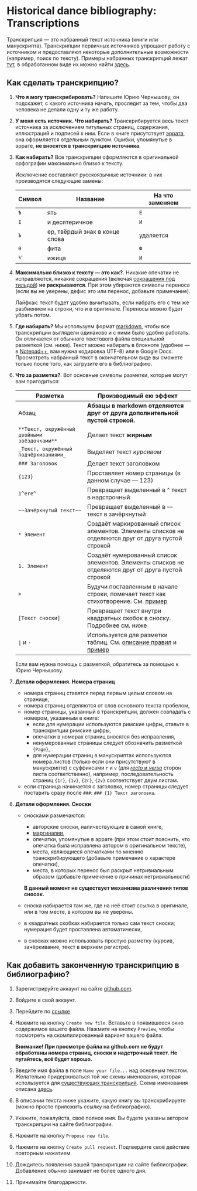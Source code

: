 ﻿# Historical dance bibliography: Transcriptions

Транскрипция — это набранный текст источника (книги или манускрипта). Транскрипции первичных источников упрощают работу с источником и предоставляют некоторые дополнительные возможности (например, поиск по тексту). Примеры набранных транскрипций лежат [тут](https://github.com/hda-technical/dancebooks/tree/master/transcriptions), в обработанном виде их можно найти [здесь](https://bib.hda.org.ru/advanced-search?transcription=true). 

## Как сделать транскрипцию?

1. **Что я могу транскрибировать?** Напишите Юрию Чернышову, он подскажет, с какого источника начать, проследит за тем, чтобы два человека не делали одну и ту же работу.
2. **У меня есть источник. Что набирать?** Транскрибируется весь текст источника за исключением титульных страниц, содержания, иллюстраций и подписей к ним. Если в книге присутствует [эррата](https://en.wikipedia.org/wiki/Erratum), она оформляется отдельным пунктом. Ошибки, упомянутые в эррате, **не вносятся в транскрипцию источника**.
3. 
	**Как набирать?** Все транскрипции оформляются в оригинальной орфографии максимально близко к тексту.
	
	Исключение составляют русскоязычные источники: в них производятся следующие замены:
	
	| Символ | Название | На что заменяем |
	| ------ | -------- | --------------- |
	| `Ѣ` | ять | `Е` |
	| `І` | и десятеричное | `И` |
	| `Ъ` | ер, твёрдый знак в конце слова | удаляется |
	| `Ѳ` | фита | `Ф` |
	| `Ѵ` | ижица | `И` |

4. 
	**Максимально близко к тексту — это как?**. Никакие опечатки не исправляются, никакие сокращения (включая [сокращения под тильдой](https://en.wikipedia.org/wiki/Tilde#Abbreviation)) **не раскрываются**. При этом убираются символы переноса (если вы не уверены, дефис это или перенос, добавьте примечание).
	
	Лайфхак: текст будет удобно вычитывать, если набрать его с тем же разбиением на строки, что и в оригинале. Переносы можно будет убрать потом.

5. **Где набирать?** Мы используем формат [markdown](http://daringfireball.net/projects/markdown/syntax), чтобы все транскрипции выглядели одинаково и с ними было удобно работать. Он отличается от обычного текстового файла специальной разметкой (см. ниже). Текст можно набирать в блокноте (удобнее — в [Notepad++](https://notepad-plus-plus.org/), вам нужна кодировка UTF-8) или в Google Docs. Просмотреть набранный текст в окончательном виде вы сможете только после того, как загрузите его в библиографию.
6. 
	**Что за разметка?**. Вот основные символы разметки, которые могут вам пригодиться:

	| Разметка | Производимый ею эффект |
	| -------- | ---------------------- |
	| Абзац | **Абзацы в markdown отделяются друг от друга дополнительной пустой строкой.** |
	| `**Текст, окружённый двойными звёздочками**` | Делает текст **жирным** |
	| `_Текст, окружённый подчёркиваниями_` | Выделяет текст _курсивом_ |
	| `### Заголовок` | Делает текст заголовком |
	| `{123}` | Проставляет номер страницы (в данном случае — 123) |
	| `1^ere^` | Превращает выделенный в `^` текст в надстрочный |
	| `~~Зачёркнутый текст~~` | Превращает выделенный в `~~` текст в зачёркнутый |
	| `* Элемент` | Создаёт маркированный список элементов. Элементы списков не отделяются друг от друга пустой строкой |
	| `1. Элемент` | Создаёт нумерованный список элементов. Элементы списков не отделяются друг от друга пустой строкой |
	| `>` | Будучи поставленным в начале строки, помечает текст как стихотворение. См. [пример](https://raw.githubusercontent.com/hda-technical/dancebooks/master/transcriptions/%5B1824%2C%20en%5D%20Thomas%20Wilson%20-%20The%20Danciad.md) |
	| `[Текст сноски]` | Превращает текст внутри квадратных скобок в сноску. Подробнее см. ниже |
	| `\|` и `-` | Используется для разметки таблиц. См. [описание правил](http://pythonhosted.org/Markdown/extensions/tables.html) и [пример](https%3A%2F%2Fraw.githubusercontent.com%2Fhda-technical%2Fdancebooks%2Fmaster%2Ftranscriptions%2F%5B1839,%20ru%5D%20%D0%90.%20%D0%9C%D0%B0%D0%BA%D1%81%D0%B8%D0%BD%20-%20%D0%98%D0%B7%D1%83%D1%87%D0%B5%D0%BD%D0%B8%D0%B5%20%D0%B1%D0%B0%D0%BB%D1%8C%D0%BD%D1%8B%D1%85%20%D1%82%D0%B0%D0%BD%D1%86%D0%B5%D0%B2.md) |

	Если вам нужна помощь с разметкой, обратитесь за помощью к Юрию Чернышову.

7. 
	**Детали оформления. Номера страниц**

	* номера страниц ставятся перед первым целым словом на странице,
	* номера страниц отделяются от слов основного текста пробелом,
	* номер страницы, указанный в транскрипции, должен совпадать с номером, указанным в книге:
		* если для нумерации используются римские цифры, ставьте в транскрипции римские цифры,
		* опечатки в номерах страниц вносятся без исправления,
		* ненумерованные страницы следует обозначить разметкой `{Page}`,
		* для нумерации страниц в манускриптах используются номера листов (только если они присутствуют в манускрипте) с суффиксами `r` и `v` (для [_recto_ и _verso_](https://en.wikipedia.org/wiki/Recto_and_verso) сторон листа соответственно), например, последовательность страниц `{1r}`, `{1v}`, `{2r}`, `{2v}` соответствует двум листам.
	* если страница начинается с заголовка, номер страницы следует поставить сразу после `###`: `### {1} Текст заголовка`.

8.
	**Детали оформления. Сноски**

	* сносками размечаются: 
		* авторские сноски, наличествующие в самой книге,
		* [маргиналии](https://en.wikipedia.org/wiki/Marginalia),
		* опечатки, упомянутые в эррате (при этом стоит пояснить, что опечатка была исправлена автором в оригинальном тексте),
		* места, являющиеся опечатками по мнению транскрибирующего (добавьте примечание о характере опечатки),
		* места, в которых перенос был раскрыт нетривиальным образом (добавьте примечение о причинах нетривиальности)

		**В данный момент не существует механизма различения типов сносок.**

	* сноска набирается там же, где на неё стоит ссылка в оригинале, или в том месте, в котором вы не уверены.
	* в квадратных скобках набирается только сам текст сноски; нумерация будет проставлена автоматически,
	* в сносках можно использовать простую разметку (курсив, зачёркивание, текст в верхнем регистре).

## Как добавить законченную транскрипцию в библиографию?

1. Зарегистрируйте аккаунт на сайте [github.com](https://github.com).
2. Войдите в свой аккаунт.
3. Перейдите по [ссылке](https://github.com/hda-technical/dancebooks/tree/master/transcriptions)
4.
	Нажмите на кнопку `Create new file`. Вставьте в появившееся окно содержимое вашего файла. Нажмите на кнопку `Preview`, чтобы посмотреть на скомпилированный вариант вашего файла.

	**Внимание! При просмотре файла на github.com не будут обработаны номера страниц, сноски и надстрочный текст. Не пугайтесь, всё будет хорошо.**
5. Введите имя файла в поле `Name your file...` над основным текстом. Желательно придерживаться той же схемы именования, которая используется для [существующих транскрипций](https://github.com/hda-technical/dancebooks/tree/master/transcriptions). Схема именования описана [здесь](https://github.com/hda-technical/docs/blob/master/common.md#filenames).
6. В описании текста ниже укажите, какую книгу вы транскрибируете (можно просто приложить ссылку на библиографию).
7. Укажите, пожалуйста, своё полное имя. Вы будете указаны автором транскрипции на сайте библиографии.
8. Нажмите на кнопку `Propose new file`.
9. Нажмите на кнопку `Create pull request`. Подтвердите своё действие повторным нажатием.
10. Дождитесь появления вашей транскрипции на сайте библиографии. Добавление обычно занимает не более одного дня.
11. Принимайте благодарности.
